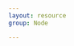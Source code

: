 ```yaml
---
layout: resource
group: Node

---
```

<!-- General resources go here -->

<!-- ### Core -->

<!-- ### Intermediate -->

<!-- ### Advanced -->

<!-- ### Jedi -->
